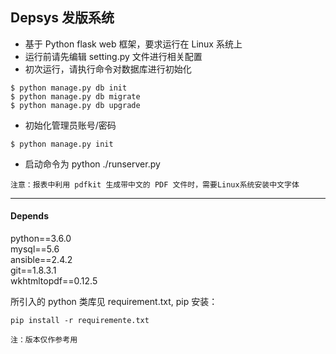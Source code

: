 Depsys 发版系统
---
- 基于 Python flask web 框架，要求运行在 Linux 系统上
- 运行前请先编辑 setting.py 文件进行相关配置
- 初次运行，请执行命令对数据库进行初始化
```shell
$ python manage.py db init
$ python manage.py db migrate
$ python manage.py db upgrade
```
- 初始化管理员账号/密码
```shell
$ python manage.py init
```
- 启动命令为 python ./runserver.py

`注意：报表中利用 pdfkit 生成带中文的 PDF 文件时，需要Linux系统安装中文字体`

---
#### Depends
python==3.6.0  
mysql==5.6  
ansible==2.4.2  
git==1.8.3.1  
wkhtmltopdf==0.12.5

所引入的 python 类库见 requirement.txt, pip 安装：
```shell
pip install -r requiremente.txt
```

`注：版本仅作参考用`